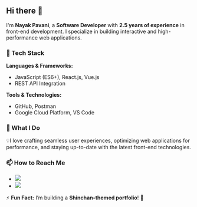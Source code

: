 ## Hi there 👋  
I'm **Nayak Pavani**, a **Software Developer** with **2.5 years of experience** in front-end development. I specialize in building interactive and high-performance web applications.  

### 🚀 Tech Stack  
**Languages & Frameworks:**  
- JavaScript (ES6+), React.js, Vue.js  
- REST API Integration  

**Tools & Technologies:**  
- GitHub, Postman  
- Google Cloud Platform, VS Code  

### 🌟 What I Do  
💡I love crafting seamless user experiences, optimizing web applications for performance, and staying up-to-date with the latest front-end technologies.
### 📫 How to Reach Me  
- <a href="your-linkedin-url" target="_blank"><img src="https://img.shields.io/badge/LinkedIn-0A66C2?style=for-the-badge&logo=linkedin&logoColor=white"></a>  
- <a href="mailto:your-email@example.com"><img src="https://img.shields.io/badge/Email-D14836?style=for-the-badge&logo=gmail&logoColor=white"></a>  

⚡ **Fun Fact:** I’m building a **Shinchan-themed portfolio**! 🚀  



